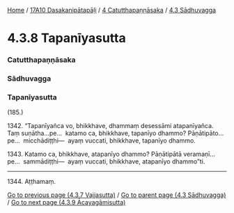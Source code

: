 
[Home](/) / [17A10 Dasakanipātapāḷi](../../../17A10.md) / [4 Catutthapaṇṇāsaka](../../4.md) / [4.3 Sādhuvagga](../4.3.md)

# 4.3.8 Tapanīyasutta

### Catutthapaṇṇāsaka

### Sādhuvagga

### Tapanīyasutta

(185.)

1342\. “Tapanīyañca vo, bhikkhave, dhammaṃ desessāmi atapanīyañca. Taṃ suṇātha…pe…  katamo ca, bhikkhave, tapanīyo dhammo? Pāṇātipāto…pe…  micchādiṭṭhi—  ayaṃ vuccati, bhikkhave, tapanīyo dhammo.

1343\. Katamo ca, bhikkhave, atapanīyo dhammo? Pāṇātipātā veramaṇī…pe…  sammādiṭṭhi—  ayaṃ vuccati, bhikkhave, atapanīyo dhammo”ti.

---

1344\. Aṭṭhamaṃ.



[Go to previous page (4.3.7 Vajjasutta)](4.3.7.md) / [Go to parent page (4.3 Sādhuvagga)](../4.3.md) / [Go to next page (4.3.9 Ācayagāmisutta)](4.3.9.md)


